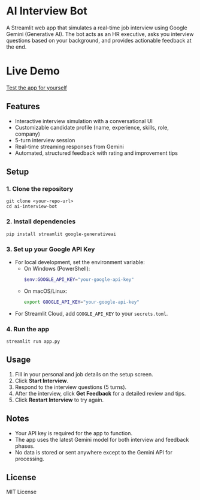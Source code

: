 # AI Interview Bot

A Streamlit web app that simulates a real-time job interview using Google Gemini (Generative AI). The bot acts as an HR executive, asks you interview questions based on your background, and provides actionable feedback at the end.
# Live Demo
[Test the app for yourself](https://interview-app-wn8ecngahukfmkkss57arz.streamlit.app/)


## Features
- Interactive interview simulation with a conversational UI
- Customizable candidate profile (name, experience, skills, role, company)
- 5-turn interview session
- Real-time streaming responses from Gemini
- Automated, structured feedback with rating and improvement tips

## Setup

### 1. Clone the repository
```
git clone <your-repo-url>
cd ai-interview-bot
```

### 2. Install dependencies
```
pip install streamlit google-generativeai
```

### 3. Set up your Google API Key
- For local development, set the environment variable:
  - On Windows (PowerShell):
    ```powershell
    $env:GOOGLE_API_KEY="your-google-api-key"
    ```
  - On macOS/Linux:
    ```bash
    export GOOGLE_API_KEY="your-google-api-key"
    ```
- For Streamlit Cloud, add `GOOGLE_API_KEY` to your `secrets.toml`.

### 4. Run the app
```
streamlit run app.py
```

## Usage
1. Fill in your personal and job details on the setup screen.
2. Click **Start Interview**.
3. Respond to the interview questions (5 turns).
4. After the interview, click **Get Feedback** for a detailed review and tips.
5. Click **Restart Interview** to try again.

## Notes
- Your API key is required for the app to function.
- The app uses the latest Gemini model for both interview and feedback phases.
- No data is stored or sent anywhere except to the Gemini API for processing.

## License
MIT License
